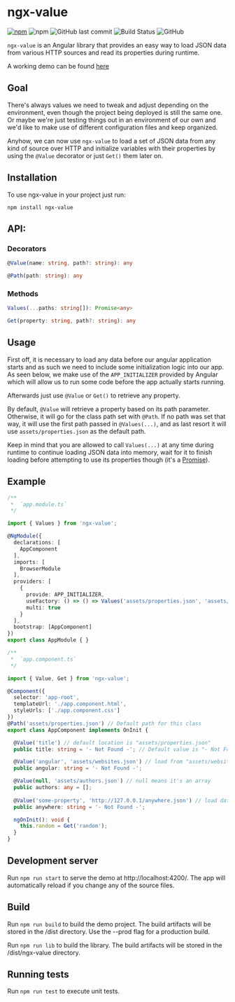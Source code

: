 # ngx-value

[![npm](https://img.shields.io/npm/v/ngx-value?color=F33)](https://www.npmjs.com/package/ngx-value)
![npm](https://img.shields.io/npm/dt/ngx-value?color=F33)
![GitHub last commit](https://img.shields.io/github/last-commit/penrique/ngx-value?color=3B3)
![Build Status](https://travis-ci.org/penrique/ngx-value.svg?branch=master)
![GitHub](https://img.shields.io/github/license/penrique/ngx-value?color=%2339F)

`ngx-value` is an Angular library that provides an easy way to load JSON data from various HTTP sources and read its properties during runtime.

A working demo can be found [here](https://ngx-value.penrique.now.sh/)

## Goal

There's always values we need to tweak and adjust depending on the environment, even though the project being deployed is still the same one. Or maybe we're just testing things out in an environment of our own and we'd like to make use of different configuration files and keep organized.

Anyhow, we can now use `ngx-value` to load a set of JSON data from any kind of source over HTTP and initialize variables with their properties by using the `@Value` decorator or just `Get()` them later on.

## Installation

To use ngx-value in your project just run:

```
npm install ngx-value
```

## API:

### Decorators
```ts
@Value(name: string, path?: string): any
```

```ts
@Path(path: string): any
```

### Methods
```ts
Values(...paths: string[]): Promise<any>
```

```ts
Get(property: string, path?: string): any
```

## Usage

First off, it is necessary to load any data before our angular application starts and as such we need to include some initialization logic into our app. As seen below, we make use of the `APP_INITIALIZER` provided by Angular which will allow us to run some code before the app actually starts running.

Afterwards just use `@Value` or `Get()` to retrieve any property.

By default, `@Value` will retrieve a property based on its path parameter. Otherwise, it will go for the class path set with `@Path`. If no path was set that way, it will use the first path passed in `@Values(...)`, and as last resort it will use `assets/properties.json` as the default path.

Keep in mind that you are allowed to call `Values(...)` at any time during runtime to continue loading JSON data into memory, wait for it to finish loading before attempting to use its properties though (it's a [Promise](https://developer.mozilla.org/en-US/docs/Web/JavaScript/Reference/Global_Objects/Promise)).

## Example 
```ts
/**
 *  `app.module.ts`
 */

import { Values } from 'ngx-value';

@NgModule({
  declarations: [
    AppComponent
  ],
  imports: [
    BrowserModule
  ],
  providers: [
    {
      provide: APP_INITIALIZER,
      useFactory: () => () => Values('assets/properties.json', 'assets/websites.json', 'assets/authors.json'),
      multi: true
    }
  ],
  bootstrap: [AppComponent]
})
export class AppModule { }
```

```ts
/**
 *  `app.component.ts`
 */

import { Value, Get } from 'ngx-value';

@Component({
  selector: 'app-root',
  templateUrl: './app.component.html',
  styleUrls: ['./app.component.css']
})
@Path('assets/properties.json') // Default path for this class
export class AppComponent implements OnInit {

  @Value('title') // default location is "assets/properties.json"
  public title: string = '- Not Found -'; // Default value is "- Not Found -"

  @Value('angular', 'assets/websites.json') // load from "assets/websites.json"
  public angular: string = '- Not Found -';

  @Value(null, 'assets/authors.json') // null means it's an array
  public authors: any = [];
  
  @Value('some-property', 'http://127.0.0.1/anywhere.json') // load data from some other site
  public anywhere: string = '- Not Found -';

  ngOnInit(): void {
    this.random = Get('random');
  }
}
```

## Development server

Run `npm run start` to serve the demo at http://localhost:4200/. The app will automatically reload if you change any of the source files.

## Build

Run `npm run build` to build the demo project. The build artifacts will be stored in the /dist directory. Use the --prod flag for a production build.

Run `npm run lib` to build the library. The build artifacts will be stored in the /dist/ngx-value directory.

## Running tests

Run `npm run test` to execute unit tests.